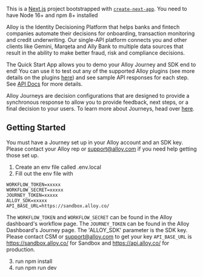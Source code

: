 This is a [Next.js](https://nextjs.org/) project bootstrapped with [`create-next-app`](https://github.com/vercel/next.js/tree/canary/packages/create-next-app).
You need to have Node 16+ and npm 8+ installed

Alloy is the Identity Decisioning Platform that helps banks and fintech companies automate their decisions for onboarding, transaction monitoring and credit underwriting. Our single-API platform connects you and other clients like Gemini, Marqeta and Ally Bank to multiple data sources that result in the ability to make better fraud, risk and compliance decisions.

The Quick Start App allows you to demo your Alloy Journey and SDK end to end! You can use it to test out any of the supported Alloy plugins (see more details on the plugins [here](https://developer.alloy.com/public/docs/document-verification-web-sdk)) and see sample API responses for each step. See [API Docs](https://developer.alloy.com/public/docs/document-verification-web-sdk) for more details. 

Alloy Journeys are decision configurations that are designed to provide a synchronous response to allow you to provide feedback, next steps, or a final decision to your users. To learn more about Journeys, head over [here](https://developer.alloy.com/public/docs/introduction-to-journeys).

## Getting Started

You must have a Journey set up in your Alloy account and an SDK key. Please contact your Alloy rep or support@alloy.com if you need help getting those set up.

1. Create an env file called .env.local
2. Fill out the env file with 
```
WORKFLOW_TOKEN=xxxxx
WORKFLOW_SECRET=xxxxx
JOURNEY_TOKEN=xxxxx
ALLOY_SDK=xxxxx
API_BASE_URL=https://sandbox.alloy.co/
```

The `WORKFLOW_TOKEN` and `WORKFLOW_SECRET` can be found in the Alloy dashboard's workflow page.
The `JOURNEY_TOKEN` can be found in the Alloy Dashboard's Journey page.
The 'ALLOY_SDK' parameter is the SDK key. Please contact CSM or support@alloy.com to get your key
`API_BASE_URL` is https://sandbox.alloy.co/ for Sandbox and https://api.alloy.co/ for production. 

3. run npm install
4. run npm run dev
